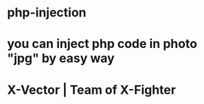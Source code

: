 # php-injection
# you can inject php code in photo "jpg" by easy way
# X-Vector | Team of X-Fighter
